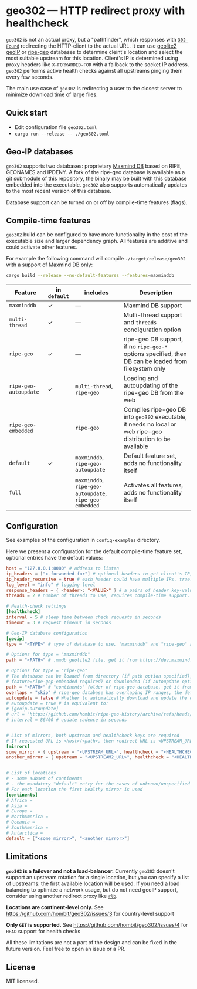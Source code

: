 # geo302 — HTTP redirect proxy with healthcheck

`geo302` is not an actual proxy, but a "pathfinder", which responses with [`302 Found`](https://developer.mozilla.org/en-US/docs/Web/HTTP/Status/302) redirecting the HTTP-client to the actual URL.
It can use [geolite2 geoIP](https://dev.maxmind.com/geoip/geolite2-free-geolocation-data) or [ripe-geo](https://github.com/cbuijs/ripe-geo) databases to determine cleint's location and select the most suitable upstream for this location.
Client's IP is determined using proxy headers like `X-FORWARDED-FOR` with a fallback to the socket IP address.
`geo302` performs active health checks against all upstreams pinging them every few seconds.

The main use case of `geo302` is redirecting a user to the closest server to minimize download time of large files.

## Quick start

- Edit configuration file `geo302.toml`
- `cargo run --release -- ./geo302.toml`

## Geo-IP databases

`geo302` supports two databases: proprietary [Maxmind DB](https://dev.maxmind.com) based on RIPE, GEONAMES and IPDENY.
A fork of the ripe-geo database is available as a git submodule of this repository,
the binary may be built with this database embedded into the executable.
`geo302` also supports automatically updates to the most recent version of this database.

Database support can be turned on or off by compile-time features (flags).

## Compile-time features

`geo302` build can be configured to have more functionality in the cost of the executable size and larger dependency graph.
All features are additive and could activate other features.

For example the following command will compile `./target/release/geo302` with a support of Maxmind DB only:
```bash
cargo build --release --no-default-features --features=maxminddb
```

| Feature               | in `default` | includes | Description                                                                                                     |
|-----------------------|-------------|----------|-----------------------------------------------------------------------------------------------------------------|
| `maxminddb`           | ✓ | — | Maxmind DB support                                                                                              |
| `multi-thread`        | ✓ | — | Mutli-thread support and `threads` condiguration option                                                         |
| `ripe-geo`            | ✓ | — | ripe-geo DB support, if no `ripe-geo-*` options specified, then DB can be loaded from filesystem only           |
| `ripe-geo-autoupdate` | ✓ | `multi-thread`, `ripe-geo` | Loading and autoupdating of the ripe-geo DB from the web                                                        |
| `ripe-geo-embedded`   | | `ripe-geo` | Compiles ripe-geo DB into `geo302` executable, it needs no local or web ripe-geo distribution to be available |                                                   |
| `default`             | ✓ | `maxminddb`, `ripe-geo-autoupdate`                            | Default feature set, adds no functionality itself                                                               |
| `full`                | | `maxminddb`, `ripe-geo-autoupdate`, `ripe-geo-embedded`       | Activates all features, adds no functionality itself                                                            |

## Configuration

See examples of the configuration in `config-examples` directory.

Here we present a configuration for the default compile-time feature set, optional entries have the default values:

```toml
host = "127.0.0.1:8080" # address to listen
ip_headers = ["x-forwarded-for"] # optional headers to get client's IP, the first available is used
ip_header_recursive = true # each haeder could have multiple IPs. true: get the first ip in the header, false: get the last one
log_level = "info" # logging level
response_headers = { <header>: "<VALUE>" } # a pairs of header key-values to add to the server reply
threads = 2 # number of threads to use, requires compile-time support. Special value "cores" means number of available CPU cores

# Health-check settings
[healthcheck]
interval = 5 # sleep time between check requests in seconds
timeout = 3 # request timeout in seconds

# Geo-IP database configuration
[geoip]
type = "<TYPE>" # type of database to use, "maxminddb" and "ripe-geo" are supported

# Options for type = "maxminddb"
path = "<PATH>" # .mmdb geolite2 file, get it from https://dev.maxmind.com

# Options for type = "ripe-geo"
# The database can be loaded from directory (if path option specified), from embedded (compile-time
# feature=ripe-gep-embedded required) or downloaded (if autoupdate option is not false) version automatically
path = "<PATH>" # "continents" folder of ripe-geo database, get it from https://github.com/cbuijs/ripe-geo
overlaps = "skip" # ripe-geo database has overlaping IP ranges, the default is to ignore it with "skip" value
autoupdate = false # Whether to automatically download and update the database
# autoupdate = true # is equivalent to:
# [geoip.autoupdate]
# url = "https://github.com/hombit/ripe-geo-history/archive/refs/heads/continents.tar.gz" # only .tar.gz is supported
# interval = 86400 # update cadence in seconds


# List of mirrors, both upstream and healthcheck keys are required
# If requested URL is <host>/<path>, then redirect URL is <UPSTREAM_URL>/<path>
[mirrors]
some_mirror = { upstream = "<UPSTREAM_URL>", healthcheck = "<HEALTHCHECK_URL>" }
another_mirror = { upstream = "<UPSTREAM2_URL>", healthcheck = "<HEALTHCHECK2_URL>" }


# List of locations
# - some subset of continents
# - the mandatory "default" entry for the cases of unknown/unspecified client location
# For each location the first healthy mirror is used
[continents]
# Africa =
# Asia =
# Europe =
# NorthAmerica =
# Oceania =
# SouthAmerica =
# Antarctica =
default = ["<some_mirror>", "<another_mirror>"]

```

## Limitations

**`geo302` is a failover and not a load-balancer.**
Currently `geo302` doesn't support an upstream rotation for a single location, but you can specify a list of upstreams: the first available location will be used.
If you need a load balancing to optimize a network usage, but do not need geoIP support, consider using another redirect proxy like [`rlb`](https://github.com/umputun/rlb).

**Locations are continent-level only.**
See https://github.com/hombit/geo302/issues/3 for country-level support

**Only `GET` is supported.**
See https://github.com/hombit/geo302/issues/4 for `HEAD` support for health checks

All these limitations are not a part of the design and can be fixed in the future version.
Feel free to open an issue or a PR.

## License

MIT licensed.
